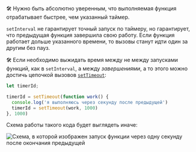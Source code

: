 🛠 Нужно быть абсолютно уверенным, что выполняемая функция отрабатывает быстрее, чем указанный таймер.

`setInterval` не гарантирует точный запуск по таймеру, но гарантирует, что предыдущая функция завершила свою работу. Если функция работает дольше указанного времени, то вызовы станут идти один за другим без пауз.

🛠 Если необходимо выжидать время между не между запусками функций, как в `setInterval`, а между _завершениями_, а то этого можно достичь цепочкой вызовов [`setTimeout`](/js/settimeout):

```js
let timerId;

timerId = setTimeout(function work() {
  console.log('я выполняюсь через секунду после предыдущей')
  timerId = setTimeout(work, 1000)
}, 1000)
```

Схема работы такого кода будет выглядеть иначе:

![Схема, в которой изображен запуск функции через одну секунду после окончания предыдущей](images/timeout-chain.png)

